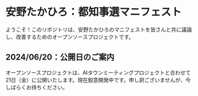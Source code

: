 # 安野たかひろ：都知事選マニフェスト

ようこそ！このリポジトリは、安野たかひろのマニフェストを皆さんと共に議論し、改善するためのオープンソースプロジェクトです。

## 2024/06/20：公開日のご案内

オープンソースプロジェクトは、AIタウンミーティングプロジェクトと合わせて21日（金）に公開いたします。現在鋭意開発中です。申し訳ございませんが、今しばらくお待ちください。

